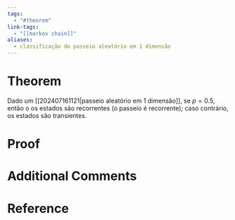 ```yaml
---
tags:
  - "#theorem"
link-tags:
  - "[[markov chain]]"
aliases:
  - classificação do passeio aleatório em 1 dimensão
---
```

# Theorem
Dado um [[202407161121|passeio aleatório em 1 dimensão]], se $p = 0.5$, então o os estados são recorrentes (o passeio é recorrente); caso contrário, os estados são transientes.

# Proof


# Additional Comments


# Reference






